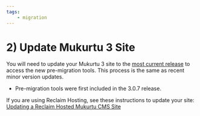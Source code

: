 ```yaml
---
tags: 
    - migration
---
```


# 2) Update Mukurtu 3 Site

You will need to update your Mukurtu 3 site to the [most current release](https://github.com/MukurtuCMS/mukurtucms/releases) to access the new pre-migration tools. This process is the same as recent minor version updates.
- Pre-migration tools were first included in the 3.0.7 release.

If you are using Reclaim Hosting, see these instructions to update your site: [Updating a Reclaim Hosted Mukurtu CMS Site](https://mukurtu.org/support/updating-a-reclaim-hosted-mukurtu-cms-site/)